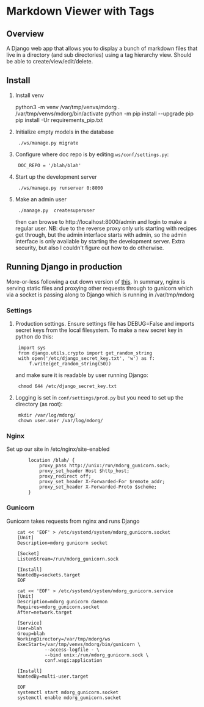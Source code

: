 # Markdown Viewer with Tags

## Overview

A Django web app that allows you to display a bunch of markdown files
that live in a directory (and sub directories) using a tag hierarchy
view.  Should be able to create/view/edit/delete.


## Install


1. Install venv

	python3 -m venv /var/tmp/venvs/mdorg
	. /var/tmp/venvs/mdorg/bin/activate
	python -m pip install --upgrade pip
	pip install -Ur requirements_pip.txt

2. Initialize empty models in the database

        ./ws/manage.py migrate

3. Configure where doc repo is by editing `ws/conf/settings.py`:

        DOC_REPO = '/blah/blah'

4. Start up the development server

        ./ws/manage.py runserver 0:8000

5. Make an admin user

        ./manage.py  createsuperuser

   then can browse to http://localhost:8000/admin and login to make a regular user.
   NB: due to the reverse proxy only urls starting with recipes get through,
   but the admin interface starts with admin, so the admin interface is only
   available by starting the development server.  Extra security, but also I
   couldn't figure out how to do otherwise.

## Running Django in production

More-or-less following a cut down version of
[this](https://djangodeployment.readthedocs.io/en/latest/index.html).
In summary, nginx is serving static files and proxying other requests
through to gunicorn which via a socket is passing along to Django which
is running in /var/tmp/mdorg

### Settings

1. Production settings.  Ensure settings file has DEBUG=False and
   imports secret keys from the local filesystem.  To make a new secret
   key in python do this:

        import sys
        from django.utils.crypto import get_random_string
        with open('/etc/django_secret_key.txt', 'w') as f:
            f.write(get_random_string(50))

    and make sure it is readable by user running Django:

        chmod 644 /etc/django_secret_key.txt

2. Logging is set in `conf/settings/prod.py` but you need to set up the
   directory (as root):

        mkdir /var/log/mdorg/
        chown user.user /var/log/mdorg/

###  Nginx

Set up our site in /etc/nginx/site-enabled

            location /blah/ {
                proxy_pass http://unix:/run/mdorg_gunicorn.sock;
                proxy_set_header Host $http_host;
                proxy_redirect off;
                proxy_set_header X-Forwarded-For $remote_addr;
                proxy_set_header X-Forwarded-Proto $scheme;
            }


### Gunicorn

Gunicorn takes requests from nginx and runs Django

        cat << 'EOF' > /etc/systemd/system/mdorg_gunicorn.socket
        [Unit]
        Description=mdorg gunicorn socket

        [Socket]
        ListenStream=/run/mdorg_gunicorn.sock

        [Install]
        WantedBy=sockets.target
        EOF

        cat << 'EOF' > /etc/systemd/system/mdorg_gunicorn.service
        [Unit]
        Description=mdorg gunicorn daemon
        Requires=mdorg_gunicorn.socket
        After=network.target

        [Service]
        User=blah
        Group=blah
        WorkingDirectory=/var/tmp/mdorg/ws
        ExecStart=/var/tmp/venvs/mdorg/bin/gunicorn \
                  --access-logfile - \
                  --bind unix:/run/mdorg_gunicorn.sock \
                  conf.wsgi:application

        [Install]
        WantedBy=multi-user.target

        EOF
        systemctl start mdorg_gunicorn.socket
        systemctl enable mdorg_gunicorn.socket

